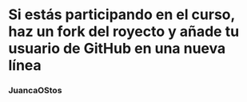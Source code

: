 # Si estás participando en el curso, haz un fork del royecto y añade tu usuario de GitHub en una nueva línea
### JuancaOStos

